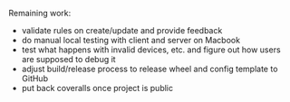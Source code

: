 Remaining work:

- validate rules on create/update and provide feedback
- do manual local testing with client and server on Macbook
- test what happens with invalid devices, etc. and figure out how users are supposed to debug it
- adjust build/release process to release wheel and config template to GitHub
- put back coveralls once project is public
